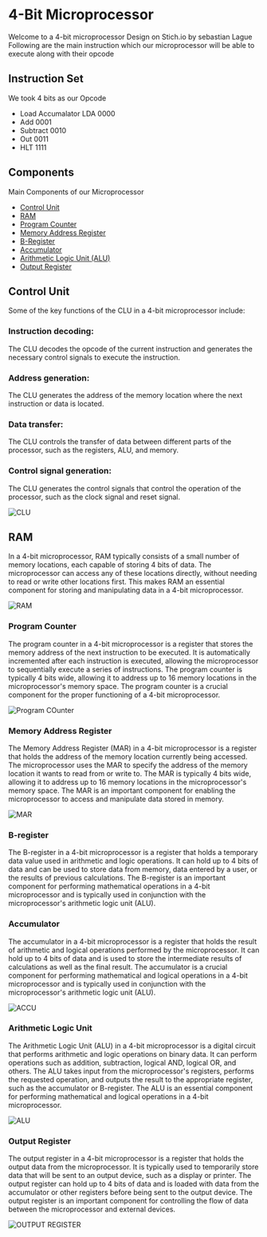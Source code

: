 # 4-Bit Microprocessor
Welcome to a 4-bit microprocessor Design on Stich.io by sebastian Lague
Following are the main instruction which our microprocessor will be able to execute along with their opcode
## Instruction Set
We took 4 bits as our Opcode
* Load Accumalator LDA 0000
* Add 0001
* Subtract 0010
* Out 0011
* HLT 1111
 ## Components
Main Components of our Microprocessor
* [Control Unit](#Control-Unit)
* [RAM](#RAM)
* [Program Counter](#Program-Counter)
* [Memory Address Register](#Memory-Address-Register)
* [B-Register](#B-Register)
* [Accumulator](#Accumulator)
* [Arithmetic Logic Unit (ALU)](#Arithmetic-Logic-Unit)
* [Output Register](#Output-Register)

## Control Unit

Some of the key functions of the CLU in a 4-bit microprocessor include:

### Instruction decoding:
The CLU decodes the opcode of the current instruction and generates the necessary control signals to execute the instruction.

### Address generation:
The CLU generates the address of the memory location where the next instruction or data is located.

### Data transfer:
The CLU controls the transfer of data between different parts of the processor, such as the registers, ALU, and memory.

### Control signal generation:
The CLU generates the control signals that control the operation of the processor, such as the clock signal and reset signal.

![CLU](https://user-images.githubusercontent.com/88718691/230791399-61bfdebd-0bbd-4914-ac46-2a1d47649dcf.png)

## RAM
In a 4-bit microprocessor, RAM typically consists of a small number of memory locations, each capable of storing 4 bits of data. The microprocessor can access any of these locations directly, without needing to read or write other locations first. This makes RAM an essential component for storing and manipulating data in a 4-bit microprocessor.

![RAM](https://user-images.githubusercontent.com/88718691/230791391-2f7d884d-ef66-4b41-a504-0da5d32e0229.png)

### Program Counter
 The program counter in a 4-bit microprocessor is a register that stores the memory address of the next instruction to be executed. It is automatically incremented after each instruction is executed, allowing the microprocessor to sequentially execute a series of instructions. The program counter is typically 4 bits wide, allowing it to address up to 16 memory locations in the microprocessor's memory space. The program counter is a crucial component for the proper functioning of a 4-bit microprocessor.
 
 ![Program COunter](https://user-images.githubusercontent.com/88718691/230791393-ffd1a674-d5c0-48da-bfe7-7af19aca6d9c.png)

### Memory Address Register
The Memory Address Register (MAR) in a 4-bit microprocessor is a register that holds the address of the memory location currently being accessed. The microprocessor uses the MAR to specify the address of the memory location it wants to read from or write to. The MAR is typically 4 bits wide, allowing it to address up to 16 memory locations in the microprocessor's memory space. The MAR is an important component for enabling the microprocessor to access and manipulate data stored in memory.

![MAR](https://user-images.githubusercontent.com/88718691/230791387-9ebe3963-d751-4963-9a5c-fcb52536f769.png)

###  B-register
The B-register in a 4-bit microprocessor is a register that holds a temporary data value used in arithmetic and logic operations. It can hold up to 4 bits of data and can be used to store data from memory, data entered by a user, or the results of previous calculations. The B-register is an important component for performing mathematical operations in a 4-bit microprocessor and is typically used in conjunction with the microprocessor's arithmetic logic unit (ALU).

### Accumulator
The accumulator in a 4-bit microprocessor is a register that holds the result of arithmetic and logical operations performed by the microprocessor. It can hold up to 4 bits of data and is used to store the intermediate results of calculations as well as the final result. The accumulator is a crucial component for performing mathematical and logical operations in a 4-bit microprocessor and is typically used in conjunction with the microprocessor's arithmetic logic unit (ALU).

![ACCU](https://user-images.githubusercontent.com/88718691/230791396-7ac47a75-c3f2-4e54-bffe-e1a967429003.png)

### Arithmetic Logic Unit
The Arithmetic Logic Unit (ALU) in a 4-bit microprocessor is a digital circuit that performs arithmetic and logic operations on binary data. It can perform operations such as addition, subtraction, logical AND, logical OR, and others. The ALU takes input from the microprocessor's registers, performs the requested operation, and outputs the result to the appropriate register, such as the accumulator or B-register. The ALU is an essential component for performing mathematical and logical operations in a 4-bit microprocessor.


![ALU](https://user-images.githubusercontent.com/88718691/230791383-d07194bc-e9fa-46b1-88c6-29523c857555.png)

### Output Register
The output register in a 4-bit microprocessor is a register that holds the output data from the microprocessor. It is typically used to temporarily store data that will be sent to an output device, such as a display or printer. The output register can hold up to 4 bits of data and is loaded with data from the accumulator or other registers before being sent to the output device. The output register is an important component for controlling the flow of data between the microprocessor and external devices.

![OUTPUT REGISTER](https://user-images.githubusercontent.com/88718691/230791340-a1549f02-38b9-4ce7-a622-996cde490939.png)


